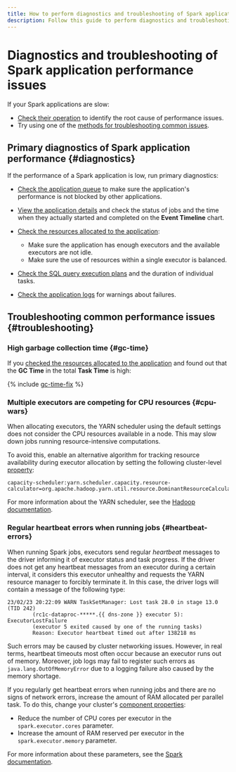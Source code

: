 ```yaml
---
title: How to perform diagnostics and troubleshooting of Spark application performance issues in {{ dataproc-full-name }}
description: Follow this guide to perform diagnostics and troubleshooting of Spark application performance issues.
---
```


# Diagnostics and troubleshooting of Spark application performance issues

If your Spark applications are slow:

* [Check their operation](#diagnostics) to identify the root cause of performance issues.
* Try using one of the [methods for troubleshooting common issues](#troubleshooting).

## Primary diagnostics of Spark application performance {#diagnostics}

If the performance of a Spark application is low, run primary diagnostics:

* [Check the application queue](./spark-monitoring.md#queue) to make sure the application's performance is not blocked by other applications.
* [View the application details](./spark-monitoring.md#info) and check the status of jobs and the time when they actually started and completed on the **Event Timeline** chart.
* [Check the resources allocated to the application](./spark-monitoring.md#resources):

    * Make sure the application has enough executors and the available executors are not idle.
    * Make sure the use of resources within a single executor is balanced.

* [Check the SQL query execution plans](./spark-monitoring.md#sql) and the duration of individual tasks.
* [Check the application logs](./spark-monitoring.md#logs) for warnings about failures.

## Troubleshooting common performance issues {#troubleshooting}

### High garbage collection time {#gc-time}

If you [checked the resources allocated to the application](./spark-monitoring.md#resources) and found out that the **GC Time** in the total **Task Time** is high:

{% include [gc-time-fix](../../_includes/data-processing/gc-time-fix.md) %}

### Multiple executors are competing for CPU resources {#cpu-wars}

When allocating executors, the YARN scheduler using the default settings does not consider the CPU resources available in a node. This may slow down jobs running resource-intensive computations.

To avoid this, enable an alternative algorithm for tracking resource availability during executor allocation by setting the following cluster-level [property](../concepts/settings-list.md):

```text
capacity-scheduler:yarn.scheduler.capacity.resource-calculator=org.apache.hadoop.yarn.util.resource.DominantResourceCalculator
```

For more information about the YARN scheduler, see the [Hadoop documentation](https://hadoop.apache.org/docs/current/hadoop-yarn/hadoop-yarn-site/CapacityScheduler.html).

### Regular heartbeat errors when running jobs {#heartbeat-errors}

When running Spark jobs, executors send regular _heartbeat_ messages to the driver informing it of executor status and task progress. If the driver does not get any heartbeat messages from an executor during a certain interval, it considers this executor unhealthy and requests the YARN resource manager to forcibly terminate it. In this case, the driver logs will contain a message of the following type:

```text
23/02/23 20:22:09 WARN TaskSetManager: Lost task 28.0 in stage 13.0 (TID 242) 
        (rc1c-dataproc-*****.{{ dns-zone }} executor 5): ExecutorLostFailure 
        (executor 5 exited caused by one of the running tasks) 
        Reason: Executor heartbeat timed out after 138218 ms
```

Such errors may be caused by cluster networking issues. However, in real terms, heartbeat timeouts most often occur because an executor runs out of memory. Moreover, job logs may fail to register such errors as `java.lang.OutOfMemoryError` due to a logging failure also caused by the memory shortage.

If you regularly get heartbeat errors when running jobs and there are no signs of network errors, increase the amount of RAM allocated per parallel task. To do this, change your cluster's [component properties](../concepts/settings-list.md):

* Reduce the number of CPU cores per executor in the `spark.executor.cores` parameter.
* Increase the amount of RAM reserved per executor in the `spark.executor.memory` parameter.

For more information about these parameters, see the [Spark documentation](https://spark.apache.org/docs/latest/configuration.html#available-properties).

